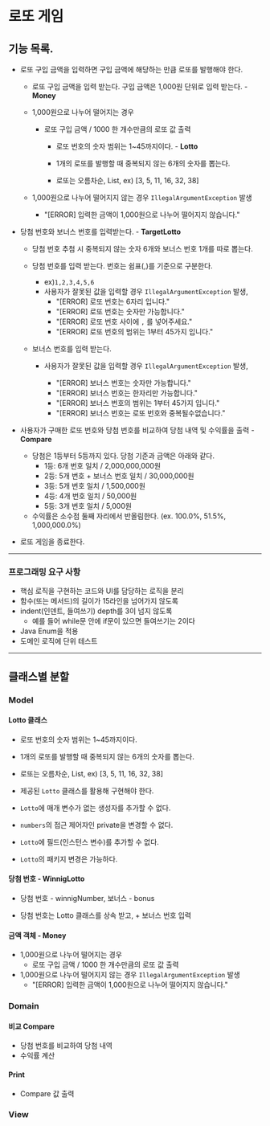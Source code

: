 # 로또 게임

## 기능 목록.

- 로또 구입 금액을 입력하면 구입 금액에 해당하는 만큼 로또를 발행해야 한다.

	- 로또 구입 금액을 입력 받는다. 구입 금액은 1,000원 단위로 입력 받는다. - **Money**

	- 1,000원으로 나누어 떨어지는 경우

		- 로또 구입 금액 / 1000 한 개수만큼의 로또 값 출력

			- 로또 번호의 숫자 범위는 1~45까지이다. - **Lotto**
			- 1개의 로또를 발행할 때 중복되지 않는 6개의 숫자를 뽑는다.

			- 로또는 오름차순, List<Integer>, ex) [3, 5, 11, 16, 32, 38] 

	- 1,000원으로 나누어 떨어지지 않는 경우  `IllegalArgumentException` 발생

		- "[ERROR] 입력한 금액이 1,000원으로 나누어 떨어지지 않습니다."

	

- 당첨 번호와 보너스 번호를 입력받는다. - **TargetLotto**

	- 당첨 번호 추첨 시 중복되지 않는 숫자 6개와 보너스 번호 1개를 따로 뽑는다.

	- 당첨 번호를 입력 받는다. 번호는 쉼표(,)를 기준으로 구분한다.

		- ex)`1,2,3,4,5,6`
		- 사용자가 잘못된 값을 입력할 경우 `IllegalArgumentException` 발생,
			- "[ERROR] 로또 번호는 6자리 입니다."
			- "[ERROR] 로또 번호는 숫자만 가능합니다."
			- "[ERROR] 로또 번호 사이에 `,` 를 넣어주세요."
			- "[ERROR] 로또 번호의 범위는 1부터 45가지 입니다."

	- 보너스 번호를 입력 받는다.

		- 사용자가 잘못된 값을 입력할 경우 `IllegalArgumentException` 발생,

			- "[ERROR] 보너스 번호는 숫자만 가능합니다."
			- "[ERROR] 보너스 번호는 한자리만 가능합니다."
			- "[ERROR] 보너스 번호의 범위는 1부터 45가지 입니다."
			- "[ERROR] 보너스 번호는 로또 번호와 중복될수없습니다."

			

- 사용자가 구매한 로또 번호와 당첨 번호를 비교하여 당첨 내역 및 수익률을 출력 - **Compare**

	- 당첨은 1등부터 5등까지 있다. 당첨 기준과 금액은 아래와 같다.
		- 1등: 6개 번호 일치 / 2,000,000,000원
		- 2등: 5개 번호 + 보너스 번호 일치 / 30,000,000원
		- 3등: 5개 번호 일치 / 1,500,000원
		- 4등: 4개 번호 일치 / 50,000원
		- 5등: 3개 번호 일치 / 5,000원
	- 수익률은 소수점 둘째 자리에서 반올림한다. (ex. 100.0%, 51.5%, 1,000,000.0%)

- 로또 게임을 종료한다.

---

### 프로그래밍 요구 사항

- 핵심 로직을 구현하는 코드와 UI를 담당하는 로직을 분리
- 함수(또는 메서드)의 길이가 15라인을 넘어가지 않도록
- indent(인덴트, 들여쓰기) depth를 3이 넘지 않도록 
	- 예를 들어 while문 안에 if문이 있으면 들여쓰기는 2이다
- Java Enum을 적용
- 도메인 로직에 단위 테스트

---

## 클래스별 분할

### Model

#### Lotto 클래스 

- 로또 번호의 숫자 범위는 1~45까지이다.
- 1개의 로또를 발행할 때 중복되지 않는 6개의 숫자를 뽑는다.

- 로또는 오름차순, List<Integer>, ex) [3, 5, 11, 16, 32, 38] 
- 제공된 `Lotto` 클래스를 활용해 구현해야 한다.
- `Lotto`에 매개 변수가 없는 생성자를 추가할 수 없다.
- `numbers`의 접근 제어자인 private을 변경할 수 없다.
- `Lotto`에 필드(인스턴스 변수)를 추가할 수 없다.
- `Lotto`의 패키지 변경은 가능하다.

#### 당첨 번호 - WinnigLotto

- 당첨 번호 - winnigNumber, 보너스 - bonus

- 당첨 번호는 Lotto 클래스를 상속 받고, + 보너스 번호 입력

#### 금액 객체 - Money

- 1,000원으로 나누어 떨어지는 경우
	- 로또 구입 금액 / 1000 한 개수만큼의 로또 값 출력
- 1,000원으로 나누어 떨어지지 않는 경우  `IllegalArgumentException` 발생
	- "[ERROR] 입력한 금액이 1,000원으로 나누어 떨어지지 않습니다."

### Domain

#### 비교 Compare

- 당첨 번호를 비교하여 당첨 내역
- 수익률 계산

#### Print 

- Compare 값 출력

### View

